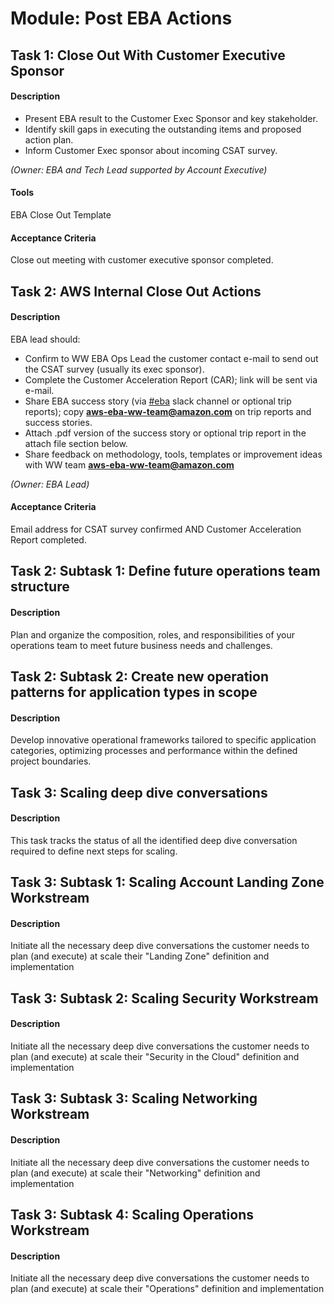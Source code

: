 
# Module: Post EBA Actions
## Task 1: Close Out With Customer Executive Sponsor
#### Description
* Present EBA result to the Customer Exec Sponsor and key stakeholder. 
* Identify skill gaps in executing the outstanding items and proposed action plan.
* Inform Customer Exec sponsor about incoming CSAT survey.

*(Owner: EBA and Tech Lead supported by Account Executive)*
#### Tools
EBA Close Out Template
#### Acceptance Criteria
Close out meeting with customer executive sponsor completed.
## Task 2: AWS Internal Close Out Actions
#### Description
EBA lead should:
* Confirm to WW EBA Ops Lead the customer contact e-mail to send out the CSAT survey (usually its exec sponsor).
* Complete the Customer Acceleration Report (CAR); link will be sent via e-mail.
* Share EBA success story (via [#eba](https://amzn-aws.slack.com/archives/C01828H9W6R) slack channel or optional trip reports); copy **aws-eba-ww-team@amazon.com** on trip reports and success stories.
* Attach .pdf version of the success story or optional trip report in the attach file section below.
* Share feedback on methodology, tools, templates or improvement ideas with WW team **aws-eba-ww-team@amazon.com**

*(Owner: EBA Lead)*
#### Acceptance Criteria
Email address for CSAT survey confirmed AND Customer Acceleration Report completed.
## Task 2: Subtask 1: Define future operations team structure
#### Description
Plan and organize the composition, roles, and responsibilities of your operations team to meet future business needs and challenges.
## Task 2: Subtask 2: Create new operation patterns for application types in scope
#### Description
Develop innovative operational frameworks tailored to specific application categories, optimizing processes and performance within the defined project boundaries.
## Task 3: Scaling deep dive conversations
#### Description
This task tracks the status of all the identified deep dive conversation required to define next steps for scaling.
## Task 3: Subtask 1: Scaling Account Landing Zone Workstream
#### Description
Initiate all the necessary deep dive conversations the customer needs to plan (and execute) at scale their "Landing Zone" definition and implementation
## Task 3: Subtask 2: Scaling Security Workstream
#### Description
Initiate all the necessary deep dive conversations the customer needs to plan (and execute) at scale their "Security in the  Cloud" definition and implementation
## Task 3: Subtask 3: Scaling Networking Workstream
#### Description
Initiate all the necessary deep dive conversations the customer needs to plan (and execute) at scale their "Networking" definition and implementation
## Task 3: Subtask 4: Scaling Operations Workstream
#### Description
Initiate all the necessary deep dive conversations the customer needs to plan (and execute) at scale their "Operations" definition and implementation